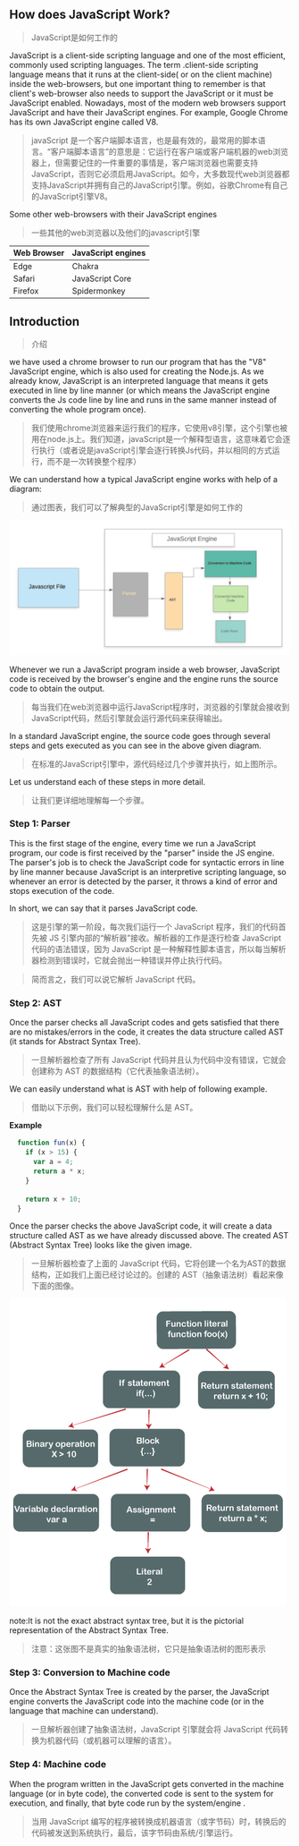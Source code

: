 ## How does JavaScript Work?

> JavaScript是如何工作的

JavaScript is a client-side scripting language and one of the most efficient, commonly used scripting languages. The term .client-side scripting language means that it runs at the client-side( or on the client machine) inside the web-browsers, but one important thing to remember is that client's web-browser also needs to support the JavaScript or it must be JavaScript enabled. Nowadays, most of the modern web browsers support JavaScript and have their JavaScript engines. For example, Google Chrome has its own JavaScript engine called V8.

> javaScript 是一个客户端脚本语言，也是最有效的，最常用的脚本语言。“客户端脚本语言”的意思是：它运行在客户端或客户端机器的web浏览器上，但需要记住的一件重要的事情是，客户端浏览器也需要支持JavaScript，否则它必须启用JavaScript。如今，大多数现代web浏览器都支持JavaScript并拥有自己的JavaScript引擎。例如，谷歌Chrome有自己的JavaScript引擎V8。

Some other web-browsers with their JavaScript engines

> 一些其他的web浏览器以及他们的javascript引擎

| Web Browser | JavaScript engines |
| ----------- | ------------------ |
| Edge        | Chakra             |
| Safari      | JavaScript Core    |
| Firefox     | Spidermonkey       |

## Introduction 

> 介绍

we have used a chrome browser to run our program that has the "V8" JavaScript engine, which is also used for creating the Node.js. As we already know, JavaScript is an interpreted language that means it gets executed in line by line manner (or which means the JavaScript engine converts the Js code line by line and runs in the same manner instead of converting the whole program once).

> 我们使用chrome浏览器来运行我们的程序，它使用v8引擎，这个引擎也被用在node.js上。我们知道，javaScript是一个解释型语言，这意味着它会逐行执行（或者说是javaScript引擎会逐行转换Js代码，并以相同的方式运行，而不是一次转换整个程序）

We can understand how a typical JavaScript engine works with help of a diagram:

> 通过图表，我们可以了解典型的JavaScript引擎是如何工作的

![how-does-javascript-work2](assets/how-does-javascript-work2.jpg)

Whenever we run a JavaScript program inside a web browser, JavaScript code is received by the browser's engine and the engine runs the source code to obtain the output.

> 每当我们在web浏览器中运行JavaScript程序时，浏览器的引擎就会接收到JavaScript代码，然后引擎就会运行源代码来获得输出。

In a standard JavaScript engine, the source code goes through several steps and gets executed as you can see in the above given diagram.

> 在标准的JavaScript引擎中，源代码经过几个步骤并执行，如上图所示。

Let us understand each of these steps in more detail.

> 让我们更详细地理解每一个步骤。 

### Step 1: Parser

  This is the first stage of the engine, every time we run a JavaScript program, our code is first received by the "parser" inside the JS engine. The parser's job is to check the JavaScript code for syntactic errors in line by line manner because JavaScript is an interpretive scripting language, so whenever an error is detected by the parser, it throws a kind of error and stops execution of the code.

  In short, we can say that it parses JavaScript code.

  > 这是引擎的第一阶段，每次我们运行一个 JavaScript 程序，我们的代码首先被 JS 引擎内部的“解析器”接收。解析器的工作是逐行检查 JavaScript 代码的语法错误，因为 JavaScript 是一种解释性脚本语言，所以每当解析器检测到错误时，它就会抛出一种错误并停止执行代码。

  > 简而言之，我们可以说它解析 JavaScript 代码。

### Step 2: AST
Once the parser checks all JavaScript codes and gets satisfied that there are no mistakes/errors in the code, it creates the data structure called AST (it stands for Abstract Syntax Tree).

> 一旦解析器检查了所有 JavaScript 代码并且认为代码中没有错误，它就会创建称为 AST 的数据结构（它代表抽象语法树）。

We can easily understand what is AST with help of following example.

> 借助以下示例，我们可以轻松理解什么是 AST。

**Example**

```js
  function fun(x) {  
    if (x > 15) {  
      var a = 4;  
      return a * x;  
    }  
      
    return x + 10;  
  }  
```

Once the parser checks the above JavaScript code, it will create a data structure called AST as we have already discussed above. The created AST (Abstract Syntax Tree) looks like the given image.

> 一旦解析器检查了上面的 JavaScript 代码，它将创建一个名为AST的数据结构，正如我们上面已经讨论过的。创建的 AST（抽象语法树）看起来像下面的图像。

![how-does-javascript-work3](assets/how-does-javascript-work3.png)

note:It is not the exact abstract syntax tree, but it is the pictorial representation of the Abstract Syntax Tree.

> 注意：这张图不是真实的抽象语法树，它只是抽象语法树的图形表示

### Step 3: Conversion to Machine code

Once the Abstract Syntax Tree is created by the parser, the JavaScript engine converts the JavaScript code into the machine code (or in the language that machine can understand).

> 一旦解析器创建了抽象语法树，JavaScript 引擎就会将 JavaScript 代码转换为机器代码（或机器可以理解的语言）。

### Step 4: Machine code

When the program written in the JavaScript gets converted in the machine language (or in byte code), the converted code is sent to the system for execution, and finally, that byte code run by the system/engine .

> 当用 JavaScript 编写的程序被转换成机器语言（或字节码）时，转换后的代码被发送到系统执行，最后，该字节码由系统/引擎运行。


